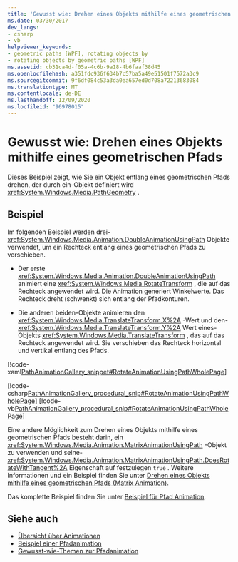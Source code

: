 ```yaml
---
title: 'Gewusst wie: Drehen eines Objekts mithilfe eines geometrischen Pfads'
ms.date: 03/30/2017
dev_langs:
- csharp
- vb
helpviewer_keywords:
- geometric paths [WPF], rotating objects by
- rotating objects by geometric paths [WPF]
ms.assetid: cb31ca4d-f05a-4c6b-9a18-4b6faaf38d45
ms.openlocfilehash: a351fdc936f634b7c57ba5a49e51501f7572a3c9
ms.sourcegitcommit: 9f6df084c53a3da0ea657ed0d708a72213683084
ms.translationtype: MT
ms.contentlocale: de-DE
ms.lasthandoff: 12/09/2020
ms.locfileid: "96978015"
---
```

# <a name="how-to-rotate-an-object-by-using-a-geometric-path"></a>Gewusst wie: Drehen eines Objekts mithilfe eines geometrischen Pfads
Dieses Beispiel zeigt, wie Sie ein Objekt entlang eines geometrischen Pfads drehen, der durch ein-Objekt definiert wird <xref:System.Windows.Media.PathGeometry> .  
  
## <a name="example"></a>Beispiel  
 Im folgenden Beispiel werden drei- <xref:System.Windows.Media.Animation.DoubleAnimationUsingPath> Objekte verwendet, um ein Rechteck entlang eines geometrischen Pfads zu verschieben.  
  
- Der erste <xref:System.Windows.Media.Animation.DoubleAnimationUsingPath> animiert eine <xref:System.Windows.Media.RotateTransform> , die auf das Rechteck angewendet wird. Die Animation generiert Winkelwerte. Das Rechteck dreht (schwenkt) sich entlang der Pfadkonturen.  
  
- Die anderen beiden-Objekte animieren den <xref:System.Windows.Media.TranslateTransform.X%2A> -Wert und den- <xref:System.Windows.Media.TranslateTransform.Y%2A> Wert eines-Objekts <xref:System.Windows.Media.TranslateTransform> , das auf das Rechteck angewendet wird. Sie verschieben das Rechteck horizontal und vertikal entlang des Pfads.  
  
 [!code-xaml[PathAnimationGallery_snippet#RotateAnimationUsingPathWholePage](~/samples/snippets/csharp/VS_Snippets_Wpf/PathAnimationGallery_snippet/CS/rotateanimationusingpathexample.xaml#rotateanimationusingpathwholepage)]  
  
 [!code-csharp[PathAnimationGallery_procedural_snip#RotateAnimationUsingPathWholePage](~/samples/snippets/csharp/VS_Snippets_Wpf/PathAnimationGallery_procedural_snip/CSharp/RotateAnimationUsingPathExample.cs#rotateanimationusingpathwholepage)]
 [!code-vb[PathAnimationGallery_procedural_snip#RotateAnimationUsingPathWholePage](~/samples/snippets/visualbasic/VS_Snippets_Wpf/PathAnimationGallery_procedural_snip/VisualBasic/RotateAnimationUsingPathExample.vb#rotateanimationusingpathwholepage)]  
  
 Eine andere Möglichkeit zum Drehen eines Objekts mithilfe eines geometrischen Pfads besteht darin, ein <xref:System.Windows.Media.Animation.MatrixAnimationUsingPath> -Objekt zu verwenden und seine- <xref:System.Windows.Media.Animation.MatrixAnimationUsingPath.DoesRotateWithTangent%2A> Eigenschaft auf festzulegen `true` . Weitere Informationen und ein Beispiel finden Sie unter [Drehen eines Objekts mithilfe eines geometrischen Pfads (Matrix Animation)](how-to-rotate-an-object-by-using-a-geometric-path-matrix-animation.md).  
  
 Das komplette Beispiel finden Sie unter [Beispiel für Pfad Animation](https://github.com/Microsoft/WPF-Samples/tree/master/Animation/PathAnimations).  
  
## <a name="see-also"></a>Siehe auch

- [Übersicht über Animationen](animation-overview.md)
- [Beispiel einer Pfadanimation](https://github.com/Microsoft/WPF-Samples/tree/master/Animation/PathAnimations)
- [Gewusst-wie-Themen zur Pfadanimation](path-animation-how-to-topics.md)
